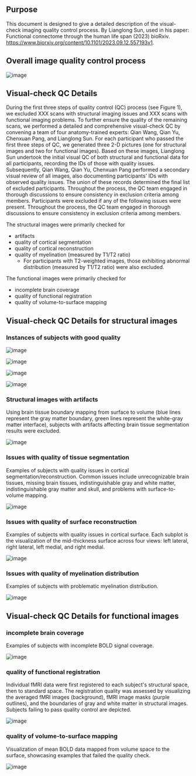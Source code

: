 


## Purpose
This document is designed to give a detailed description of the visual-check imaging quality control process. By Lianglong Sun, used in his paper: Functional connectome through the human life span (2023) bioRxiv. https://www.biorxiv.org/content/10.1101/2023.09.12.557193v1.

## Overall image quality control process


![image](https://github.com/sunlianglong/BrainChart-FC-Lifespan/blob/main/QC/png/SI_Figure1_QC.png)



## Visual-check QC Details

During the first three steps of quality control (QC) process (see Figure 1), we excluded XXX scans with structural imaging issues and XXX scans with functional imaging problems. To further ensure the quality of the remaining scans, we performed a detailed and comprehensive visual-check QC by convening a team of four anatomy-trained experts: Qian Wang, Qian Yu, Chenxuan Pang, and Lianglong Sun. For each participant who passed the first three steps of QC, we generated three 2-D pictures (one for structural images and two for functional images). Based on these images, Lianglong Sun undertook the initial visual QC of both structural and functional data for all participants, recording the IDs of those with quality issues. Subsequently, Qian Wang, Qian Yu, Chenxuan Pang performed a secondary visual review of all images, also documenting participants' IDs with observed quality issues. The union of these records determined the final list of excluded participants. Throughout the process, the QC team engaged in thorough discussions to ensure consistency in exclusion criteria among members. Participants were excluded if any of the following issues were present. Throughout the process, the QC team engaged in thorough discussions to ensure consistency in exclusion criteria among members.

The structural images were primarily checked for
- artifacts
- quality of cortical segmentation
- quality of cortical reconstruction
- quality of myelination (measured by T1/T2 ratio) 
    - For participants with T2-weighted images, those exhibiting abnormal distribution (measured by T1/T2 ratio) were also excluded. 

The functional images were primarily checked for
- incomplete brain coverage
- quality of functional registration
- quality of volume-to-surface mapping




## Visual-check QC Details for structural images
### Instances of subjects with good quality

![image](https://github.com/sunlianglong/BrainChart-FC-Lifespan/blob/main/QC/png/QC_Example_1.PNG)

![image](https://github.com/sunlianglong/BrainChart-FC-Lifespan/blob/main/QC/png/QC_Example_2.PNG)

![image](https://github.com/sunlianglong/BrainChart-FC-Lifespan/blob/main/QC/png/QC_Example_3.PNG)

![image](https://github.com/sunlianglong/BrainChart-FC-Lifespan/blob/main/QC/png/QC_Example_4.PNG)

### Structural images with artifacts
Using brain tissue boundary mapping from surface to volume (blue lines represent the gray matter boundary, green lines represent the white-gray matter interface), subjects with artifacts affecting brain tissue segmentation results were excluded.

![image](https://github.com/sunlianglong/BrainChart-FC-Lifespan/blob/main/QC/png/QC_anat_1.PNG)

### Issues with quality of tissue segmentation
Examples of subjects with quality issues in cortical segmentation/reconstruction. Common issues include unrecognizable brain tissues, missing brain tissues, indistinguishable gray and white matter, indistinguishable gray matter and skull, and problems with surface-to-volume mapping.

![image](https://github.com/sunlianglong/BrainChart-FC-Lifespan/blob/main/QC/png/QC_anat_2.PNG)

### Issues with quality of surface reconstruction
Examples of subjects with quality issues in cortical surface. Each subplot is the visualization of the mid-thickness surface across four views: left lateral, right lateral, left medial, and right medial.

![image](https://github.com/sunlianglong/BrainChart-FC-Lifespan/blob/main/QC/png/QC_anat_3.PNG)

### Issues with quality of myelination distribution 
Examples of subjects with problematic myelination distribution.

![image](https://github.com/sunlianglong/BrainChart-FC-Lifespan/blob/main/QC/png/QC_anat_4.PNG)

## Visual-check QC Details for functional images
### incomplete brain coverage
Examples of subjects with incomplete BOLD signal coverage.

![image](https://github.com/sunlianglong/BrainChart-FC-Lifespan/blob/main/QC/png/QC_func_1.PNG)

### quality of functional registration
Individual fMRI data were first registered to each subject's structural space, then to standard space. The registration quality was assessed by visualizing the averaged fMRI images (background), fMRI image masks (purple outlines), and the boundaries of gray and white matter in structural images. Subjects failing to pass quality control are depicted.

![image](https://github.com/sunlianglong/BrainChart-FC-Lifespan/blob/main/QC/png/QC_func_2.PNG)

### quality of volume-to-surface mapping
Visualization of mean BOLD data mapped from volume space to the surface, showcasing examples that failed the quality check.

![image](https://github.com/sunlianglong/BrainChart-FC-Lifespan/blob/main/QC/png/QC_func_3.PNG)



